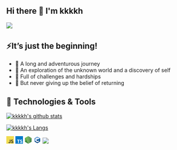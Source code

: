 ## Hi there 👋 I'm kkkkh

![](https://komarev.com/ghpvc/?username=kkkkh)

## ⚡It’s just the beginning!

- 🌱 A long and adventurous journey
- 🌟 An exploration of the unknown world and a discovery of self
- 🚵 Full of challenges and hardships
- 🌋 But never giving up the belief of returning

## 🔧 Technologies & Tools

[![kkkkh's github stats](https://github-readme-stats.vercel.app/api?username=kkkkh)](https://github.com/anuraghazra/github-readme-stats)

[![kkkkh's Langs](https://github-readme-stats.vercel.app/api/top-langs/?username=kkkkh&layout=compact)](https://github.com/anuraghazra/github-readme-stats)


<code><img height="20" src="https://raw.githubusercontent.com/github/explore/80688e429a7d4ef2fca1e82350fe8e3517d3494d/topics/javascript/javascript.png"></code>
<code><img height="20" src="https://raw.githubusercontent.com/github/explore/80688e429a7d4ef2fca1e82350fe8e3517d3494d/topics/typescript/typescript.png"></code>
<code><img height="20" src="https://raw.githubusercontent.com/github/explore/80688e429a7d4ef2fca1e82350fe8e3517d3494d/topics/nodejs/nodejs.png"></code>
<code><img height="20" src="https://raw.githubusercontent.com/github/explore/80688e429a7d4ef2fca1e82350fe8e3517d3494d/topics/c/c.png"></code>
<code><img height="20" src="https://raw.githubusercontent.com/github/explore/80688e429a7d4ef2fca1e82350fe8e3517d3494d/topics/c++/c++.png"></code>
